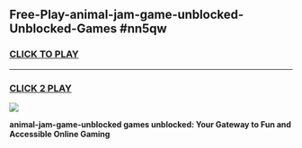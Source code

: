 
## Free-Play-animal-jam-game-unblocked-Unblocked-Games #nn5qw
<h3>
<a href="https://news.freeplayer.one?title=animal-jam-game-unblocked&ref=8M">CLICK TO PLAY</a></h3>
<hr>

<h3>
<a href="https://news.freeplayer.one?title=animal-jam-game-unblocked&ref=8M">CLICK 2 PLAY</a>
  
</h3>

<a href="https://news.freeplayer.one?title=animal-jam-game-unblocked&ref=8M"><img src="https://clearcache.store/games.png"></a>


**animal-jam-game-unblocked games unblocked: Your Gateway to Fun and Accessible Online Gaming**
